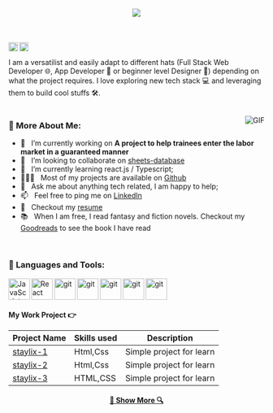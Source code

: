 
<h1 align="center">
  <a href="https://git.io/typing-svg">
    <img src="https://readme-typing-svg.herokuapp.com/?lines=Hello,+There!+👋;This+is+Said+Boutayeb...;Nice+to+meet+you!&center=true&size=30">
  </a>
</h1>
<br/>

<a href='https://www.linkedin.com/in/said-boutayeb-013008267/'><img align='left' alt="linkedin" src="https://raw.githubusercontent.com/rahul-jha98/rahul-jha98/561d474902b59c7429ec22bb73e225696c27b202/assets/linkedin.svg" height='18px'/></a>
<a href='https://x.com/said_Boutayeb_1?t=fEYyleXNmyDsyIv4U-pxfg&s=09'><img align='left' alt="twitter" src="https://raw.githubusercontent.com/rahul-jha98/rahul-jha98/561d474902b59c7429ec22bb73e225696c27b202/assets/twitter.svg" height='18px'/></a>

<br/>

I am a versatilist and easily adapt to different hats (Full Stack Web Developer 🌐, App Developer 📱 or beginner level Designer 🎨) depending on what the project requires. I love exploring new tech stack 💻 and leveraging them to build cool stuffs 🛠️. 
<br/>
<br/>

<img align="right" alt="GIF" src="https://img.freepik.com/free-vector/hand-drawn-web-developers_23-2148819604.jpg?t=st=1731153218~exp=1731156818~hmac=68fd7fcd899e17f9133ce4a4db978900853191a5d2379ae788a8cbaf199221d7&w=740"/>
  
### 🧐 More About Me:

- 🔭 &nbsp; I’m currently working on **A project to help trainees enter the labor market in a guaranteed manner**
- 🤝 &nbsp; I’m looking to collaborate on [sheets-database](link)
- 🌱 &nbsp; I’m currently learning react.js / Typescript; 
- 👨🏻‍💻 &nbsp; Most of my projects are available on [Github](https://github.com/said-boutayeb?tab=repositories)
- 💬 &nbsp; Ask me about anything tech related, I am happy to help;
- 📫 &nbsp; Feel free to ping me on [LinkedIn](https://www.linkedin.com/in/said-boutayeb-013008267/)
- 📝 &nbsp; Checkout my [resume](link)
- 📚 &nbsp; When I am free, I read fantasy and fiction novels. Checkout my [Goodreads](link) to see the book I have read

<br>

### 🔨 Languages and Tools:
 
<a href="https://developer.mozilla.org/en-US/docs/Web/JavaScript" target="_blank"> <img align="left" alt="JavaScript" height ="42px"  src="https://raw.githubusercontent.com/rahul-jha98/github_readme_icons/main/language_and_tools/square/javascript/javascript.svg"> </a>
<a href="https://reactjs.org/" target="_blank"> <img align="left" alt="React" height ="42px" src="https://raw.githubusercontent.com/rahul-jha98/github_readme_icons/main/language_and_tools/square/react/react.svg"></a>
<a href="https://git-scm.com/" target="_blank"> <img src="https://raw.githubusercontent.com/rahul-jha98/github_readme_icons/main/language_and_tools/square/git-scm/git-scm.svg" align="left" alt="git" height='42px'/> </a>
<a href="https://www.w3schools.com/css/" target="_blank"> <img src="https://upload.wikimedia.org/wikipedia/commons/thumb/6/62/CSS3_logo.svg/130px-CSS3_logo.svg.png" align="left" alt="git" height='42px'/> </a>
<a href="https://www.w3schools.com/html/" target="_blank"> <img src="https://upload.wikimedia.org/wikipedia/commons/thumb/6/61/HTML5_logo_and_wordmark.svg/120px-HTML5_logo_and_wordmark.svg.png" align="left" alt="git" height='42px'/> </a>
<a href="https://sass-lang.com/" target="_blank"> <img src="https://sass-lang.com/assets/img/logos/logo.svg" align="left" alt="git" height='42px'/> </a>
<a href="https://tailwindcss.com/" target="_blank"> <img src="https://encrypted-tbn0.gstatic.com/images?q=tbn:ANd9GcT1FNZSTwqeWuKcXdYhHU70KUWHIENKyU0olsS7thnLQW0GiV4l3U7qGysvIpoSnZm_4w8&usqp=CAU" align="left" alt="git" height='42px'/> </a>
<br>


<br>


<!-- start work project section -->

<b> My Work Project :point_right:</b>
<table>
  <thead>
    <tr>
      <th>Project Name</th>
      <th>Skills used</th>
      <th>Description</th>
    </tr>
  </thead>
  <tbody>
    <tr>
      <td><a href='https://github.com/said-boutayeb/staylix-1'>staylix-1</a></td>
      <td>Html,Css</td>
      <td>Simple project for learn</td>
    </tr>
    <tr>
      <td><a href='https://github.com/said-boutayeb/staylix-2'>staylix-2</a></td>
      <td>Html,Css</td>
      <td>Simple project for learn</td>
    </tr>
    <tr>
      <td><a href="https://github.com/said-boutayeb/staylix-3">staylix-3</a></td>
      <td>HTML,CSS</td>
      <td>Simple project for learn</td>
    </tr>
  </tbody>
</table>

<!-- end work project section -->

<h4 align="center">
  <a href="https://github.com/said-boutayeb?tab=repositories" title="Show Repositories">🔎 Show More 🔍</a>
</h4>

